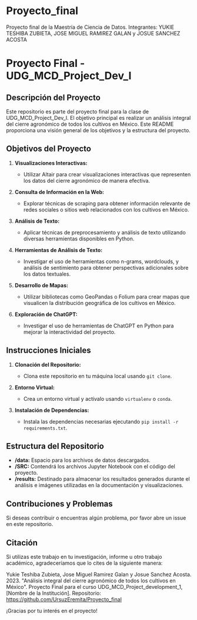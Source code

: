 # Proyecto_final
Proyecto final de la Maestría de Ciencia de Datos. Integrantes: YUKIE TESHIBA ZUBIETA, JOSE MIGUEL RAMIREZ GALAN y JOSUE SANCHEZ ACOSTA

# Proyecto Final - UDG_MCD_Project_Dev_I

## Descripción del Proyecto

Este repositorio es parte del proyecto final para la clase de UDG_MCD_Project_Dev_I. El objetivo principal es realizar un análisis integral del cierre agronómico de todos los cultivos en México. Este README proporciona una visión general de los objetivos y la estructura del proyecto.

## Objetivos del Proyecto

1. **Visualizaciones Interactivas:**
   - Utilizar Altair para crear visualizaciones interactivas que representen los datos del cierre agronómico de manera efectiva.

2. **Consulta de Información en la Web:**
   - Explorar técnicas de scraping para obtener información relevante de redes sociales o sitios web relacionados con los cultivos en México.

3. **Análisis de Texto:**
   - Aplicar técnicas de preprocesamiento y análisis de texto utilizando diversas herramientas disponibles en Python.

4. **Herramientas de Análisis de Texto:**
   - Investigar el uso de herramientas como n-grams, wordclouds, y análisis de sentimiento para obtener perspectivas adicionales sobre los datos textuales.

5. **Desarrollo de Mapas:**
   - Utilizar bibliotecas como GeoPandas o Folium para crear mapas que visualicen la distribución geográfica de los cultivos en México.

6. **Exploración de ChatGPT:**
   - Investigar el uso de herramientas de ChatGPT en Python para mejorar la interactividad del proyecto.

## Instrucciones Iniciales

1. **Clonación del Repositorio:**
   - Clona este repositorio en tu máquina local usando `git clone`.

2. **Entorno Virtual:**
   - Crea un entorno virtual y actívalo usando `virtualenv` o `conda`.

3. **Instalación de Dependencias:**
   - Instala las dependencias necesarias ejecutando `pip install -r requirements.txt`.

## Estructura del Repositorio

- **/data:** Espacio para los archivos de datos descargados.
- **/SRC:** Contendrá los archivos Jupyter Notebook con el código del proyecto.
- **/results:** Destinado para almacenar los resultados generados durante el análisis e imágenes utilizadas en la documentación y visualizaciones.

## Contribuciones y Problemas

Si deseas contribuir o encuentras algún problema, por favor abre un issue en este repositorio.

## Citación

Si utilizas este trabajo en tu investigación, informe u otro trabajo académico, agradeceríamos que lo cites de la siguiente manera:

Yukie Teshiba Zubieta, Jose Miguel Ramirez Galan y Josue Sanchez Acosta. 2023. "Análisis integral del cierre agronómico de todos los cultivos en México". Proyecto Final para el curso UDG_MCD_Project_development_1, [Nombre de la Institución]. Repositorio: https://github.com/UrsuzEremita/Proyecto_final

¡Gracias por tu interés en el proyecto!
